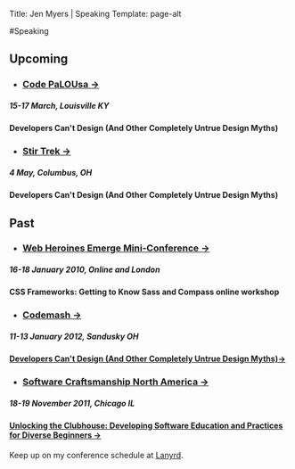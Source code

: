 Title: Jen Myers | Speaking
Template: page-alt

#Speaking

## Upcoming

* ### [Code PaLOUsa &#8594;](http://www.codepalousa.com)
##### 15-17 March, Louisville KY
#### Developers Can't Design (And Other Completely Untrue Design Myths)

* ### [Stir Trek &#8594;](http://www.stirtrek.com)
##### 4 May, Columbus, OH
#### Developers Can't Design (And Other Completely Untrue Design Myths)

## Past

* ### [Web Heroines Emerge Mini-Conference &#8594;](http://www.webheroines.com/emerge/)
##### 16-18 January 2010, Online and London
#### CSS Frameworks: Getting to Know Sass and Compass online workshop

* ### [Codemash &#8594;](http://wwww.codemash.org)
##### 11-13 January 2012, Sandusky OH
#### [Developers Can't Design (And Other Completely Untrue Design Myths)&#8594;](http://speakerdeck.com/u/jenmyers/p/developers-cant-design)

* ### [Software Craftsmanship North America &#8594;](http://scna.softwarecraftsmanship.org)
##### 18-19 November 2011, Chicago IL
#### [Unlocking the Clubhouse: Developing Software Education and Practices for Diverse Beginners &#8594;](http://speakerdeck.com/u/jenmyers/p/unlocking-the-clubhouse-developing-software-education-and-practices-for-diverse-beginners)

Keep up on my conference schedule at [Lanyrd](http://lanyrd.com/profile/antiheroine/).